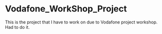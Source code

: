 # Vodafone_WorkShop_Project
This is the project that I have to work on due to Vodafone project workshop. Had to do it.
